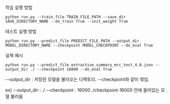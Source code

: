 학습 실행 방법

    python run.py --train_file TRAIN_FILE_PATH --save_dir SAVE_DIRECTORY_NAME --do_train True --init_weight True

테스트 실행 방법

    python run.py --predict_file PREDICT_FILE_PATH --output_dir MODEL_DIRECTORY_NAME --checkpoint MODEL_CHECKPOINT --do_eval True

실제 예시

    python run.py --predict_file extractive_summary_mrc_test_4.0.json --output_dir ./ --checkpoint 16000 --do_eval True
    
--output_dir : 저장된 모델을 불러오는 디렉토리. --checkpoint와 같이 엮임.

ex)
--output_dir : ./ 
--checkpoint : 16000
./checkpoint-16000 안에 들어있는 모델 불러옴

